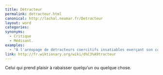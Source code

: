 ```yaml
---
title: Détracteur
permalink: detracteur.html
canonical: http://lachal.neamar.fr/Detracteur
layout: word
categories:
synonyms:
  - Critique
  - Médisant.
examples:
  - "À l'aréopage de détracteurs coercitifs insatiables exerçant son condominium oligarchique (cf. Correspondance)"
link: http://fr.wiktionary.org/wiki/d%C3%A9tracteur
---
```


Celui qui prend plaisir à rabaisser quelqu’un ou quelque chose. 

